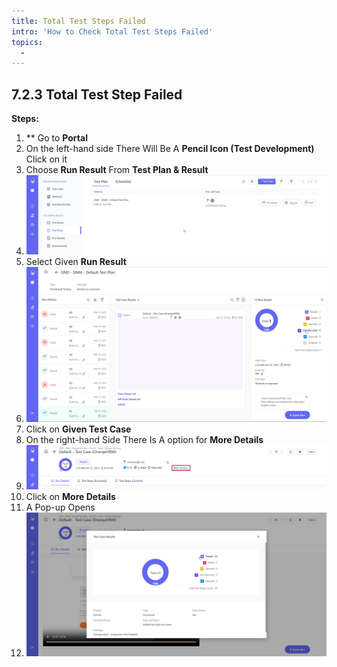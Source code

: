 ```yaml
---
title: Total Test Steps Failed
intro: 'How to Check Total Test Steps Failed'
topics:
  - 
---
```

## <a name="_9xorelst4o6r"></a>7.2.3 **Total Test Step Failed** 

**Steps:** 

1. ** Go to **Portal** 
2. On the left-hand side There Will Be A **Pencil Icon (Test Development)** Click on it 
3. Choose **Run Result** From **Test Plan & Result** 
4. ![](imgs/test-plan-list.png)
5. Select Given **Run Result** 
6. ![](imgs/last-run-result.png)
7. Click on **Given Test Case** 
8. On the right-hand Side There Is A option for  **More Details** 
9. ![](imgs/more-details.png)
10. Click on **More Details** 
11. A Pop-up Opens 
11. ![](imgs/pop-up.png)

